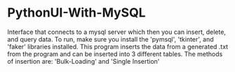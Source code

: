 # PythonUI-With-MySQL
Interface that connects to a mysql server which then you can insert, delete, and query data.
To run, make sure you install the 'pymsql', 'tkinter', and 'faker' libraries installed.
This program inserts the data from a generated .txt from the program and can be inserted into 3 different tables.
The methods of insertion are: 'Bulk-Loading' and 'Single Insertion'
